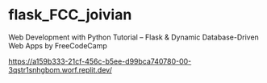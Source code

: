 # flask_FCC_joivian
Web Development with Python Tutorial – Flask &amp; Dynamic Database-Driven Web Apps by FreeCodeCamp

https://a159b333-21cf-456c-b5ee-d99bca740780-00-3qstr1snhgbom.worf.replit.dev/
